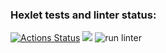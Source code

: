 ### Hexlet tests and linter status:
[![Actions Status](https://github.com/severnyiMishka/frontend-project-lvl1/workflows/hexlet-check/badge.svg)](https://github.com/severnyiMishka/frontend-project-lvl1/actions)
<a href="https://codeclimate.com/github/codeclimate/codeclimate/maintainability"><img src="https://api.codeclimate.com/v1/badges/a99a88d28ad37a79dbf6/maintainability" /></a>
![run linter](https://github.com/<severnyiMishka>/<frontend-project-lvl1>/actions/workflows/<linting.yml>/badge.svg)